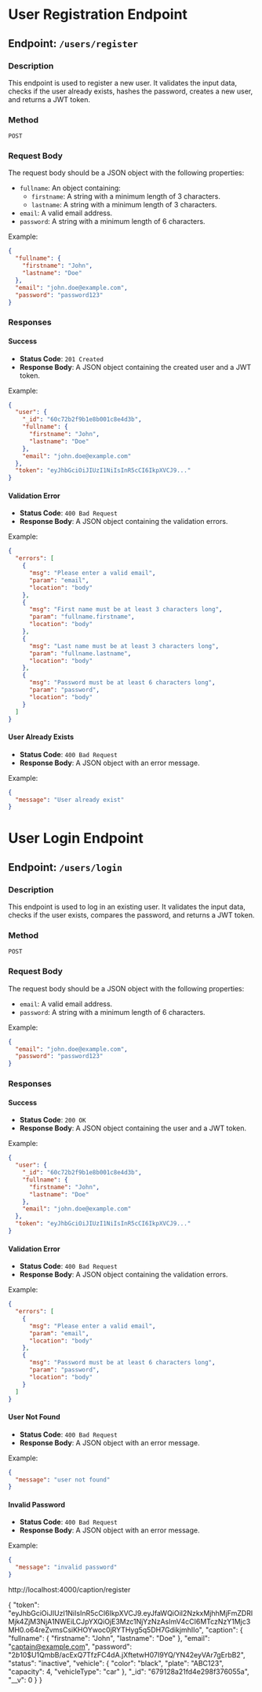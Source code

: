 # User Registration Endpoint

## Endpoint: `/users/register`

### Description
This endpoint is used to register a new user. It validates the input data, checks if the user already exists, hashes the password, creates a new user, and returns a JWT token.

### Method
`POST`

### Request Body
The request body should be a JSON object with the following properties:
- `fullname`: An object containing:
  - `firstname`: A string with a minimum length of 3 characters.
  - `lastname`: A string with a minimum length of 3 characters.
- `email`: A valid email address.
- `password`: A string with a minimum length of 6 characters.

Example:
```json
{
  "fullname": {
    "firstname": "John",
    "lastname": "Doe"
  },
  "email": "john.doe@example.com",
  "password": "password123"
}
```

### Responses

#### Success
- **Status Code**: `201 Created`
- **Response Body**: A JSON object containing the created user and a JWT token.

Example:
```json
{
  "user": {
    "_id": "60c72b2f9b1e8b001c8e4d3b",
    "fullname": {
      "firstname": "John",
      "lastname": "Doe"
    },
    "email": "john.doe@example.com"
  },
  "token": "eyJhbGciOiJIUzI1NiIsInR5cCI6IkpXVCJ9..."
}
```

#### Validation Error
- **Status Code**: `400 Bad Request`
- **Response Body**: A JSON object containing the validation errors.

Example:
```json
{
  "errors": [
    {
      "msg": "Please enter a valid email",
      "param": "email",
      "location": "body"
    },
    {
      "msg": "First name must be at least 3 characters long",
      "param": "fullname.firstname",
      "location": "body"
    },
    {
      "msg": "Last name must be at least 3 characters long",
      "param": "fullname.lastname",
      "location": "body"
    },
    {
      "msg": "Password must be at least 6 characters long",
      "param": "password",
      "location": "body"
    }
  ]
}
```

#### User Already Exists
- **Status Code**: `400 Bad Request`
- **Response Body**: A JSON object with an error message.

Example:
```json
{
  "message": "User already exist"
}
```

# User Login Endpoint

## Endpoint: `/users/login`

### Description
This endpoint is used to log in an existing user. It validates the input data, checks if the user exists, compares the password, and returns a JWT token.

### Method
`POST`

### Request Body
The request body should be a JSON object with the following properties:
- `email`: A valid email address.
- `password`: A string with a minimum length of 6 characters.

Example:
```json
{
  "email": "john.doe@example.com",
  "password": "password123"
}
```

### Responses

#### Success
- **Status Code**: `200 OK`
- **Response Body**: A JSON object containing the user and a JWT token.

Example:
```json
{
  "user": {
    "_id": "60c72b2f9b1e8b001c8e4d3b",
    "fullname": {
      "firstname": "John",
      "lastname": "Doe"
    },
    "email": "john.doe@example.com"
  },
  "token": "eyJhbGciOiJIUzI1NiIsInR5cCI6IkpXVCJ9..."
}
```

#### Validation Error
- **Status Code**: `400 Bad Request`
- **Response Body**: A JSON object containing the validation errors.

Example:
```json
{
  "errors": [
    {
      "msg": "Please enter a valid email",
      "param": "email",
      "location": "body"
    },
    {
      "msg": "Password must be at least 6 characters long",
      "param": "password",
      "location": "body"
    }
  ]
}
```

#### User Not Found
- **Status Code**: `400 Bad Request`
- **Response Body**: A JSON object with an error message.

Example:
```json
{
  "message": "user not found"
}
```

#### Invalid Password
- **Status Code**: `400 Bad Request`
- **Response Body**: A JSON object with an error message.

Example:
```json
{
  "message": "invalid password"
}
```
  

  <!-- routescaption/register -->
http://localhost:4000/caption/register

 {
    "token": "eyJhbGciOiJIUzI1NiIsInR5cCI6IkpXVCJ9.eyJfaWQiOiI2NzkxMjhhMjFmZDRlMjk4ZjM3NjA1NWEiLCJpYXQiOjE3Mzc1NjYzNzAsImV4cCI6MTczNzY1Mjc3MH0.o64reZvmsCsiKHOYwoc0jRYTHyg5q5DH7GdikjmhIIo",
    "caption": {
        "fullname": {
            "firstname": "John",
            "lastname": "Doe"
        },
        "email": "captain@example.com",
        "password": "$2b$10$U1QmbB/acExQ7TfzFC4dA.jXftetwH07I9YQ/YN42eyVAr7gErbB2",
        "status": "inactive",
        "vehicle": {
            "color": "black",
            "plate": "ABC123",
            "capacity": 4,
            "vehicleType": "car"
        },
        "_id": "679128a21fd4e298f376055a",
        "__v": 0
    }
}
